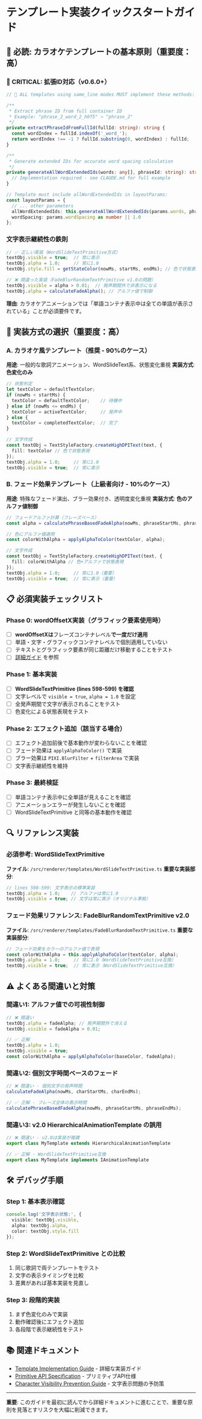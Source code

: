 # テンプレート実装クイックスタートガイド

## 🚨 必読: カラオケテンプレートの基本原則（重要度：高）

### 🔴 CRITICAL: 拡張ID対応（v0.6.0+）
```typescript
// 🚨 ALL templates using same_line modes MUST implement these methods:

/**
 * Extract phrase ID from full container ID
 * Example: "phrase_2_word_2_h0f5" → "phrase_2"
 */
private extractPhraseIdFromFullId(fullId: string): string {
  const wordIndex = fullId.indexOf('_word_');
  return wordIndex !== -1 ? fullId.substring(0, wordIndex) : fullId;
}

/**
 * Generate extended IDs for accurate word spacing calculation
 */
private generateAllWordExtendedIds(words: any[], phraseId: string): string[] {
  // Implementation required - see CLAUDE.md for full example
}

// Template must include allWordExtendedIds in layoutParams:
const layoutParams = {
  // ... other parameters
  allWordExtendedIds: this.generateAllWordExtendedIds(params.words, phraseId),
  wordSpacing: params.wordSpacing as number || 1.0
};
```

### 文字表示継続性の鉄則
```typescript
// ✅ 正しい実装（WordSlideTextPrimitive方式）
textObj.visible = true;  // 常に表示
textObj.alpha = 1.0;     // 常に1.0
textObj.style.fill = getStateColor(nowMs, startMs, endMs); // 色で状態表現

// ❌ 間違った実装（FadeBlurRandomTextPrimitive v1.0の問題）
textObj.visible = alpha > 0.01;  // 発声期間外で非表示になる
textObj.alpha = calculateFadeAlpha(); // アルファ値で制御
```

**理由**: カラオケアニメーションでは「単語コンテナ表示中は全ての単語が表示されている」ことが必須要件です。

## 🎯 実装方式の選択（重要度：高）

### A. カラオケ風テンプレート（推奨 - 90%のケース）
**用途**: 一般的な歌詞アニメーション、WordSlideText系、状態変化重視
**実装方式**: **色変化のみ**
```typescript
// 状態判定
let textColor = defaultTextColor;
if (nowMs < startMs) {
  textColor = defaultTextColor;    // 待機中
} else if (nowMs <= endMs) {
  textColor = activeTextColor;     // 発声中
} else {
  textColor = completedTextColor;  // 完了
}

// 文字作成
const textObj = TextStyleFactory.createHighDPIText(text, {
  fill: textColor // 色で状態表現
});
textObj.alpha = 1.0;     // 常に1.0
textObj.visible = true;  // 常に表示
```

### B. フェード効果テンプレート（上級者向け - 10%のケース）
**用途**: 特殊なフェード演出、ブラー効果付き、透明度変化重視
**実装方式**: **色のアルファ値制御**
```typescript
// フェードアルファ計算（フレーズベース）
const alpha = calculatePhraseBasedFadeAlpha(nowMs, phraseStartMs, phraseEndMs);

// 色にアルファ値適用
const colorWithAlpha = applyAlphaToColor(textColor, alpha);

// 文字作成
const textObj = TextStyleFactory.createHighDPIText(text, {
  fill: colorWithAlpha // 色+アルファで状態表現
});
textObj.alpha = 1.0;     // 常に1.0（重要）
textObj.visible = true;  // 常に表示（重要）
```

## 📋 必須実装チェックリスト

### Phase 0: wordOffsetX実装（グラフィック要素使用時）
- [ ] **wordOffsetXは**フレーズコンテナレベル**で一度だけ適用**
- [ ] 単語・文字・グラフィックコンテナレベルで個別適用していない
- [ ] テキストとグラフィック要素が同じ距離だけ移動することをテスト
- [ ] [詳細ガイド](./primitive-api-specification.md#wordOffsetX実装ガイドライン) を参照

### Phase 1: 基本実装
- [ ] **WordSlideTextPrimitive (lines 598-599) を確認**
- [ ] 文字レベルで `visible = true`, `alpha = 1.0` を設定
- [ ] 全発声期間で文字が表示されることをテスト
- [ ] 色変化による状態表現をテスト

### Phase 2: エフェクト追加（該当する場合）
- [ ] エフェクト追加前後で基本動作が変わらないことを確認
- [ ] フェード効果は `applyAlphaToColor()` で実装
- [ ] ブラー効果は `PIXI.BlurFilter` + `filterArea` で実装
- [ ] 文字表示継続性を維持

### Phase 3: 最終検証
- [ ] 単語コンテナ表示中に全単語が見えることを確認
- [ ] アニメーションエラーが発生しないことを確認
- [ ] WordSlideTextPrimitive と同等の基本動作を確認

## 🔍 リファレンス実装

### 必須参考: WordSlideTextPrimitive
**ファイル**: `/src/renderer/templates/WordSlideTextPrimitive.ts`
**重要な実装部分**:
```typescript
// lines 598-599: 文字表示の標準実装
textObj.alpha = 1.0;    // アルファは常に1.0
textObj.visible = true; // 文字は常に表示（オリジナル準拠）
```

### フェード効果リファレンス: FadeBlurRandomTextPrimitive v2.0
**ファイル**: `/src/renderer/templates/FadeBlurRandomTextPrimitive.ts`
**重要な実装部分**:
```typescript
// フェード効果をカラーのアルファ値で表現
const colorWithAlpha = this.applyAlphaToColor(textColor, alpha);
textObj.alpha = 1.0;     // 常に1.0（WordSlideTextPrimitive互換）
textObj.visible = true;  // 常に表示（WordSlideTextPrimitive互換）
```

## ⚠️ よくある間違いと対策

### 間違い1: アルファ値での可視性制御
```typescript
// ❌ 間違い
textObj.alpha = fadeAlpha; // 発声期間外で消える
textObj.visible = fadeAlpha > 0.01;

// ✅ 正解
textObj.alpha = 1.0;
textObj.visible = true;
const colorWithAlpha = applyAlphaToColor(baseColor, fadeAlpha);
```

### 間違い2: 個別文字時間ベースのフェード
```typescript
// ❌ 間違い - 個別文字の発声時間
calculateFadeAlpha(nowMs, charStartMs, charEndMs);

// ✅ 正解 - フレーズ全体の表示時間
calculatePhraseBasedFadeAlpha(nowMs, phraseStartMs, phraseEndMs);
```

### 間違い3: v2.0 HierarchicalAnimationTemplate の誤用
```typescript
// ❌ 間違い - v2.0は実装が複雑
export class MyTemplate extends HierarchicalAnimationTemplate

// ✅ 正解 - WordSlideTextPrimitive互換
export class MyTemplate implements IAnimationTemplate
```

## 🛠️ デバッグ手順

### Step 1: 基本表示確認
```typescript
console.log('文字表示状態:', {
  visible: textObj.visible,
  alpha: textObj.alpha,
  color: textObj.style.fill
});
```

### Step 2: WordSlideTextPrimitive との比較
1. 同じ歌詞で両テンプレートをテスト
2. 文字の表示タイミングを比較
3. 差異があれば基本実装を見直し

### Step 3: 段階的実装
1. まず色変化のみで実装
2. 動作確認後にエフェクト追加
3. 各段階で表示継続性をテスト

## 📚 関連ドキュメント

- [Template Implementation Guide](/docs/template-implementation-guide.md) - 詳細な実装ガイド
- [Primitive API Specification](/docs/primitive-api-specification.md) - プリミティブAPI仕様
- [Character Visibility Prevention Guide](/docs/character-visibility-prevention-guide.md) - 文字表示問題の予防策

---

**重要**: このガイドを最初に読んでから詳細ドキュメントに進むことで、重要な原則を見落とすリスクを大幅に削減できます。